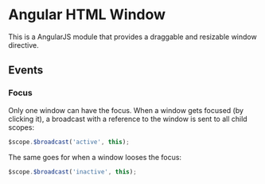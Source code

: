 # Angular HTML Window
This is a AngularJS module that provides a draggable and resizable window directive.

## Events

### Focus
Only one window can have the focus. When a window gets focused (by clicking it), a broadcast with a reference to the window is sent to all child scopes:
```javascript
$scope.$broadcast('active', this);
```

The same goes for when a window looses the focus:
```javascript
$scope.$broadcast('inactive', this);
```
